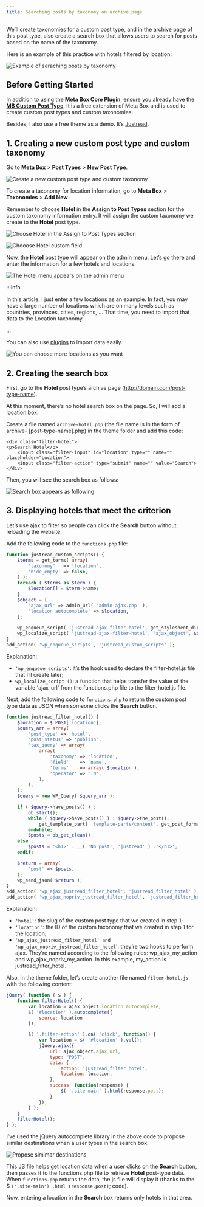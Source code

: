 ```yaml
---
title: Searching posts by taxonomy on archive page
---
```


We’ll create taxonomies for a custom post type, and in the archive page of this post type, also create a search box that allows users to search for posts based on the name of the taxonomy.

Here is an example of this practice with hotels filtered by location:

![Example of seraching posts by taxonomy](https://imgur.com/V5kT58q.png)

## Before Getting Started

In addition to using the **Meta Box Core Plugin**, ensure you already have the **[MB Custom Post Type](https://metabox.io/plugins/custom-post-type/)**. It is a free extension of Meta Box and is used to create custom post types and custom taxonomies.

Besides, I also use a free theme as a demo. It’s [Justread](https://gretathemes.com/wordpress-themes/justread/).

## 1. Creating a new custom post type and custom taxonomy

Go to **Meta Box** > **Post Types** > **New Post Type**.

![Create a new custom post type and custom taxonomy](https://i.imgur.com/DTRAKX9.png)

To create a taxonomy for location information, go to **Meta Box** > **Taxonomies** > **Add New**. 

Remember to choose **Hotel** in the **Assign to Post Types** section for the custom taxonomy information entry. It will assign the custom taxonomy we create to the **Hotel** post type.

![Choose Hotel in the Assign to Post Types section](https://i.imgur.com/ok1Ohaw.png)

![Chooose Hotel custom field](https://i.imgur.com/MJU8sSO.png)

Now, the **Hotel** post type will appear on the admin menu. Let’s go there and enter the information for a few hotels and locations.

![The Hotel menu appears on the admin menu](https://i.imgur.com/EJuGul8.png)

:::info

In this article, I just enter a few locations as an example. In fact, you may have a large number of locations which are on many levels such as countries, provinces, cities, regions, … That time, you need to import that data to the Location taxonomy. 

:::

You can also use [plugins](https://wordpress.org/search/import+taxonomy+data/) to import data easily. 

![You can choose more locations as you want](https://i.imgur.com/gXsuBCc.png)

## 2. Creating the search box

First, go to the **Hotel** post type’s archive page (http://domain.com/post-type-name).

At this moment, there’s no hotel search box on the page. So, I will add a location box.

Create a file named `archive-hotel.php` (the file name is in the form of archive- [post-type-name].php) in the theme folder and add this code:

```
<div class="filter-hotel">
<p>Search Hotel</p>
    <input class="filter-input" id="location" type="" name="" placeholder="Location">
    <input class="filter-action" type="submit" name="" value="Search">
</div>
```

Then, you will see the search box as follows:

![Search box appears as following](https://i.imgur.com/Bzwysn3.png)

## 3. Displaying hotels that meet the criterion

Let’s use ajax to filter so people can click the **Search** button without reloading the website.

Add the following code to the `functions.php` file: 

```php
function justread_custom_scripts() {
    $terms = get_terms( array(
        'taxonomy'   => 'location',
        'hide_empty' => false,
    ) );
    foreach ( $terms as $term ) {
        $location[] = $term->name;
    }
    $object = [
        'ajax_url' => admin_url( 'admin-ajax.php' ),
        'location_autocomplete' => $location,
    ];

    wp_enqueue_script( 'justread-ajax-filter-hotel', get_stylesheet_directory_uri() . '/js/filter-hotel.js', array( 'jquery' ), '', true );
    wp_localize_script( 'justread-ajax-filter-hotel', 'ajax_object', $object );
}
add_action( 'wp_enqueue_scripts', 'justread_custom_scripts' );
```

Explanation: 

* `'wp_enqueue_scripts'`: it’s the hook used to declare the filter-hotel.js file that I‘ll create later;
* `wp_localize_script ()`: a function that helps transfer the value of the variable 'ajax_url' from the functions.php file to the filter-hotel.js file.
 
Next, add the following code to `functions.php` to return the custom post type data as JSON when someone clicks the **Search** button.

```php
function justread_filter_hotel() {
    $location = $_POST['location'];
    $query_arr = array(
        'post_type' => 'hotel',
        'post_status' => 'publish',
        'tax_query' => array(
            array(
                'taxonomy' => 'location',
                'field'    => 'name',
                'terms'    => array( $location ),
                'operator' => 'IN',
            ),
        ),
    );
    $query = new WP_Query( $query_arr );

    if ( $query->have_posts() ) :
        ob_start();
        while ( $query->have_posts() ) : $query->the_post();
            get_template_part( 'template-parts/content', get_post_format() );
        endwhile;
        $posts = ob_get_clean();
    else :
        $posts = '<h1>' . __( 'No post', 'justread' ) .'</h1>';
    endif;

    $return = array(
        'post' => $posts,
    );
    wp_send_json( $return );
}
add_action( 'wp_ajax_justread_filter_hotel', 'justread_filter_hotel' );
add_action( 'wp_ajax_nopriv_justread_filter_hotel', 'justread_filter_hotel' );
```

Explanation:

* `'hotel'`: the slug of the custom post type that we created in step 1;
* `'location'`: the ID of the custom taxonomy that we created in step 1 for the location;
* `'wp_ajax_justread_filter_hotel' and 'wp_ajax_nopriv_justread_filter_hotel`': they’re two hooks to perform ajax. They’re named according to the following rules: wp_ajax_my_action and wp_ajax_nopriv_my_action. In this example, my_action is justread_filter_hotel.

Also, in the theme folder, let’s create another file named `filter-hotel.js` with the following content: 
```js
jQuery( function ( $ ) {
    function filterHotel() {
        var location = ajax_object.location_autocomplete;
        $( '#location' ).autocomplete({
            source: location
        });

        $( '.filter-action' ).on( 'click', function() {
            var location = $( '#location' ).val();
            jQuery.ajax({
                url: ajax_object.ajax_url,
                type: "POST",
                data: {
                    action: 'justread_filter_hotel',
                    location: location,
                },
                success: function(response) {
                    $( '.site-main' ).html(response.post);
                }
            });
        } );
    }
    filterHotel();
} );
```

I’ve used the jQuery autocomplete library in the above code to propose similar destinations when a user types in the search box.

![Propose simimar destinations](https://i.imgur.com/pL9j2si.png)

This JS file helps get location data when a user clicks on the **Search** button, then passes it to the functions.php file to retrieve **Hotel** post-type data. When `functions.php` returns the data, the js file will display it (thanks to the $ `('.site-main') .html (response.post)`; code).

Now, entering a location in the **Search** box returns only hotels in that area.

